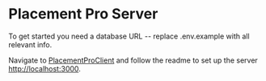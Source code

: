 # Placement Pro Server

To get started you need a database URL -- replace .env.example with all relevant info.

Navigate to <a href="https://github.com/Haisem-j/PlacementProClient">PlacementProClient</a> and follow the readme to set up the server [http://localhost:3000](http://localhost:3000).
